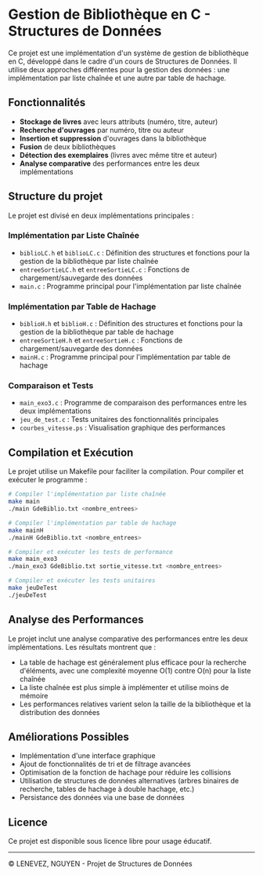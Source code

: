 # Gestion de Bibliothèque en C - Structures de Données

Ce projet est une implémentation d'un système de gestion de bibliothèque en C, développé dans le cadre d'un cours de Structures de Données. Il utilise deux approches différentes pour la gestion des données : une implémentation par liste chaînée et une autre par table de hachage.

## Fonctionnalités

- **Stockage de livres** avec leurs attributs (numéro, titre, auteur)
- **Recherche d'ouvrages** par numéro, titre ou auteur
- **Insertion et suppression** d'ouvrages dans la bibliothèque
- **Fusion** de deux bibliothèques
- **Détection des exemplaires** (livres avec même titre et auteur)
- **Analyse comparative** des performances entre les deux implémentations

## Structure du projet

Le projet est divisé en deux implémentations principales :

### Implémentation par Liste Chaînée
- `biblioLC.h` et `biblioLC.c` : Définition des structures et fonctions pour la gestion de la bibliothèque par liste chaînée
- `entreeSortieLC.h` et `entreeSortieLC.c` : Fonctions de chargement/sauvegarde des données
- `main.c` : Programme principal pour l'implémentation par liste chaînée

### Implémentation par Table de Hachage
- `biblioH.h` et `biblioH.c` : Définition des structures et fonctions pour la gestion de la bibliothèque par table de hachage
- `entreeSortieH.h` et `entreeSortieH.c` : Fonctions de chargement/sauvegarde des données
- `mainH.c` : Programme principal pour l'implémentation par table de hachage

### Comparaison et Tests
- `main_exo3.c` : Programme de comparaison des performances entre les deux implémentations
- `jeu_de_test.c` : Tests unitaires des fonctionnalités principales
- `courbes_vitesse.ps` : Visualisation graphique des performances

## Compilation et Exécution

Le projet utilise un Makefile pour faciliter la compilation. Pour compiler et exécuter le programme :

```bash
# Compiler l'implémentation par liste chaînée
make main
./main GdeBiblio.txt <nombre_entrees>

# Compiler l'implémentation par table de hachage
make mainH
./mainH GdeBiblio.txt <nombre_entrees>

# Compiler et exécuter les tests de performance
make main_exo3
./main_exo3 GdeBiblio.txt sortie_vitesse.txt <nombre_entrees>

# Compiler et exécuter les tests unitaires
make jeuDeTest
./jeuDeTest
```

## Analyse des Performances

Le projet inclut une analyse comparative des performances entre les deux implémentations. Les résultats montrent que :

- La table de hachage est généralement plus efficace pour la recherche d'éléments, avec une complexité moyenne O(1) contre O(n) pour la liste chaînée
- La liste chaînée est plus simple à implémenter et utilise moins de mémoire
- Les performances relatives varient selon la taille de la bibliothèque et la distribution des données

## Améliorations Possibles

- Implémentation d'une interface graphique
- Ajout de fonctionnalités de tri et de filtrage avancées
- Optimisation de la fonction de hachage pour réduire les collisions
- Utilisation de structures de données alternatives (arbres binaires de recherche, tables de hachage à double hachage, etc.)
- Persistance des données via une base de données

## Licence

Ce projet est disponible sous licence libre pour usage éducatif.

---

© LENEVEZ, NGUYEN - Projet de Structures de Données 